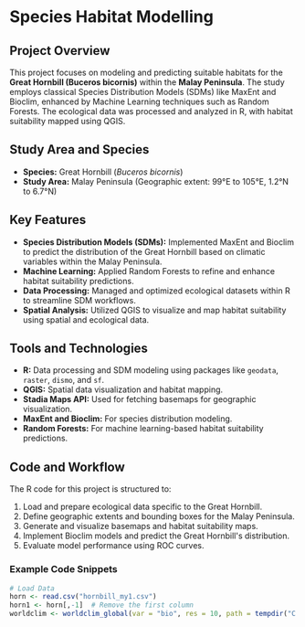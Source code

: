 # Species Habitat Modelling 

## Project Overview

This project focuses on modeling and predicting suitable habitats for the **Great Hornbill (Buceros bicornis)** within the **Malay Peninsula**. The study employs classical Species Distribution Models (SDMs) like MaxEnt and Bioclim, enhanced by Machine Learning techniques such as Random Forests. The ecological data was processed and analyzed in R, with habitat suitability mapped using QGIS.

## Study Area and Species

- **Species:** Great Hornbill (*Buceros bicornis*)
- **Study Area:** Malay Peninsula (Geographic extent: 99°E to 105°E, 1.2°N to 6.7°N)

## Key Features

- **Species Distribution Models (SDMs):** Implemented MaxEnt and Bioclim to predict the distribution of the Great Hornbill based on climatic variables within the Malay Peninsula.
- **Machine Learning:** Applied Random Forests to refine and enhance habitat suitability predictions.
- **Data Processing:** Managed and optimized ecological datasets within R to streamline SDM workflows.
- **Spatial Analysis:** Utilized QGIS to visualize and map habitat suitability using spatial and ecological data.

## Tools and Technologies

- **R:** Data processing and SDM modeling using packages like `geodata`, `raster`, `dismo`, and `sf`.
- **QGIS:** Spatial data visualization and habitat mapping.
- **Stadia Maps API:** Used for fetching basemaps for geographic visualization.
- **MaxEnt and Bioclim:** For species distribution modeling.
- **Random Forests:** For machine learning-based habitat suitability predictions.

## Code and Workflow

The R code for this project is structured to:

1. Load and prepare ecological data specific to the Great Hornbill.
2. Define geographic extents and bounding boxes for the Malay Peninsula.
3. Generate and visualize basemaps and habitat suitability maps.
4. Implement Bioclim models and predict the Great Hornbill's distribution.
5. Evaluate model performance using ROC curves.

### Example Code Snippets

```r
# Load Data
horn <- read.csv("hornbill_my1.csv")
horn1 <- horn[,-1]  # Remove the first column
worldclim <- worldclim_global(var = "bio", res = 10, path = tempdir("C:\\Users\\dy0053tu\\Desktop\\r_data"))

